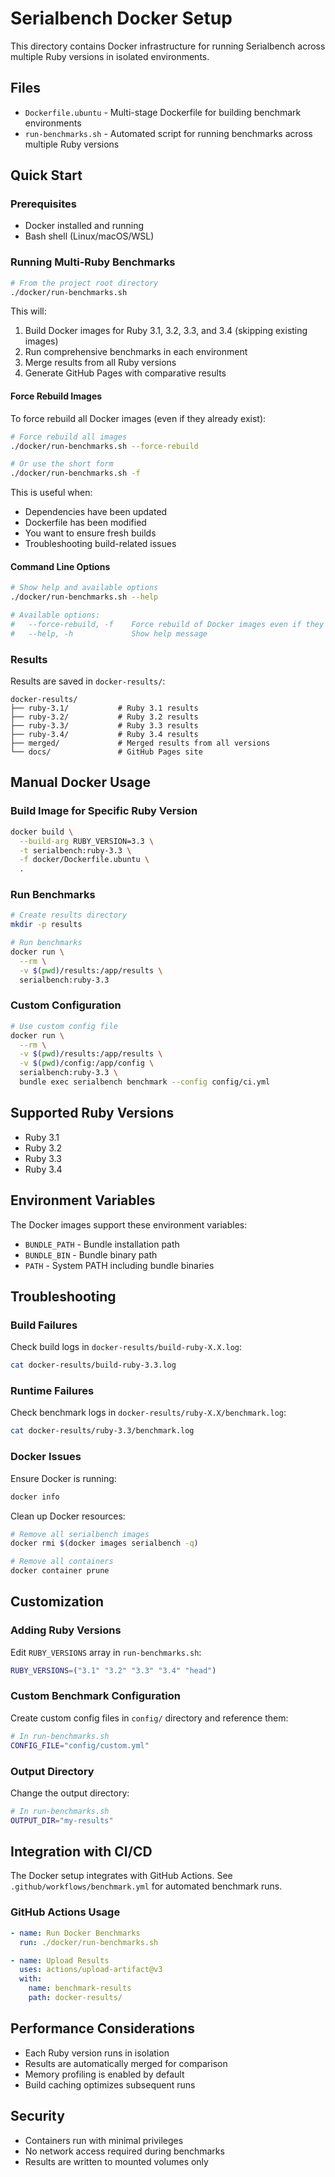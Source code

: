 # Serialbench Docker Setup

This directory contains Docker infrastructure for running Serialbench across multiple Ruby versions in isolated environments.

## Files

- `Dockerfile.ubuntu` - Multi-stage Dockerfile for building benchmark environments
- `run-benchmarks.sh` - Automated script for running benchmarks across multiple Ruby versions

## Quick Start

### Prerequisites

- Docker installed and running
- Bash shell (Linux/macOS/WSL)

### Running Multi-Ruby Benchmarks

```bash
# From the project root directory
./docker/run-benchmarks.sh
```

This will:
1. Build Docker images for Ruby 3.1, 3.2, 3.3, and 3.4 (skipping existing images)
2. Run comprehensive benchmarks in each environment
3. Merge results from all Ruby versions
4. Generate GitHub Pages with comparative results

#### Force Rebuild Images

To force rebuild all Docker images (even if they already exist):

```bash
# Force rebuild all images
./docker/run-benchmarks.sh --force-rebuild

# Or use the short form
./docker/run-benchmarks.sh -f
```

This is useful when:
- Dependencies have been updated
- Dockerfile has been modified
- You want to ensure fresh builds
- Troubleshooting build-related issues

#### Command Line Options

```bash
# Show help and available options
./docker/run-benchmarks.sh --help

# Available options:
#   --force-rebuild, -f    Force rebuild of Docker images even if they exist
#   --help, -h             Show help message
```

### Results

Results are saved in `docker-results/`:
```
docker-results/
├── ruby-3.1/           # Ruby 3.1 results
├── ruby-3.2/           # Ruby 3.2 results
├── ruby-3.3/           # Ruby 3.3 results
├── ruby-3.4/           # Ruby 3.4 results
├── merged/             # Merged results from all versions
└── docs/               # GitHub Pages site
```

## Manual Docker Usage

### Build Image for Specific Ruby Version

```bash
docker build \
  --build-arg RUBY_VERSION=3.3 \
  -t serialbench:ruby-3.3 \
  -f docker/Dockerfile.ubuntu \
  .
```

### Run Benchmarks

```bash
# Create results directory
mkdir -p results

# Run benchmarks
docker run \
  --rm \
  -v $(pwd)/results:/app/results \
  serialbench:ruby-3.3
```

### Custom Configuration

```bash
# Use custom config file
docker run \
  --rm \
  -v $(pwd)/results:/app/results \
  -v $(pwd)/config:/app/config \
  serialbench:ruby-3.3 \
  bundle exec serialbench benchmark --config config/ci.yml
```

## Supported Ruby Versions

- Ruby 3.1
- Ruby 3.2
- Ruby 3.3
- Ruby 3.4

## Environment Variables

The Docker images support these environment variables:

- `BUNDLE_PATH` - Bundle installation path
- `BUNDLE_BIN` - Bundle binary path
- `PATH` - System PATH including bundle binaries

## Troubleshooting

### Build Failures

Check build logs in `docker-results/build-ruby-X.X.log`:

```bash
cat docker-results/build-ruby-3.3.log
```

### Runtime Failures

Check benchmark logs in `docker-results/ruby-X.X/benchmark.log`:

```bash
cat docker-results/ruby-3.3/benchmark.log
```

### Docker Issues

Ensure Docker is running:
```bash
docker info
```

Clean up Docker resources:
```bash
# Remove all serialbench images
docker rmi $(docker images serialbench -q)

# Remove all containers
docker container prune
```

## Customization

### Adding Ruby Versions

Edit `RUBY_VERSIONS` array in `run-benchmarks.sh`:

```bash
RUBY_VERSIONS=("3.1" "3.2" "3.3" "3.4" "head")
```

### Custom Benchmark Configuration

Create custom config files in `config/` directory and reference them:

```bash
# In run-benchmarks.sh
CONFIG_FILE="config/custom.yml"
```

### Output Directory

Change the output directory:

```bash
# In run-benchmarks.sh
OUTPUT_DIR="my-results"
```

## Integration with CI/CD

The Docker setup integrates with GitHub Actions. See `.github/workflows/benchmark.yml` for automated benchmark runs.

### GitHub Actions Usage

```yaml
- name: Run Docker Benchmarks
  run: ./docker/run-benchmarks.sh

- name: Upload Results
  uses: actions/upload-artifact@v3
  with:
    name: benchmark-results
    path: docker-results/
```

## Performance Considerations

- Each Ruby version runs in isolation
- Results are automatically merged for comparison
- Memory profiling is enabled by default
- Build caching optimizes subsequent runs

## Security

- Containers run with minimal privileges
- No network access required during benchmarks
- Results are written to mounted volumes only
